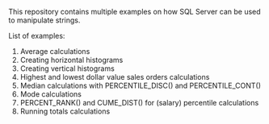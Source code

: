 This repository contains multiple examples on how SQL Server can be used to manipulate strings.

List of examples:
1) Average calculations
2) Creating horizontal histograms
3) Creating vertical histograms
4) Highest and lowest dollar value sales orders calculations
5) Median calculations with PERCENTILE_DISC() and PERCENTILE_CONT()
6) Mode calculations
7) PERCENT_RANK() and CUME_DIST() for (salary) percentile calculations
8) Running totals calculations
